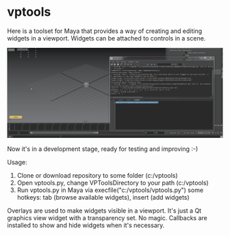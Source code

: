 # vptools
Here is a toolset for Maya that provides a way of creating and editing widgets in a viewport. 
Widgets can be attached to controls in a scene.

![Logo](/test.gif)

Now it's in a development stage, ready for testing and improving :-)

Usage:
1. Clone or download repository to some folder (c:/vptools)
2. Open vptools.py, change VPToolsDirectory to your path (c:/vptools)
3. Run vptools.py in Maya via execfile("c:/vptools/vptools.py")
some hotkeys: tab (browse available widgets), insert (add widgets)

Overlays are used to make widgets visible in a viewport. It's just a Qt graphics view widget with a transparency set. No magic.
Callbacks are installed to show and hide widgets when it's necessary.
